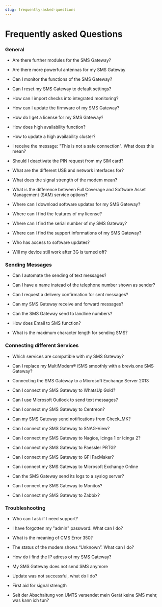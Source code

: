 ```yaml
---
slug: frequently-asked-questions
---
```


# Frequently asked Questions

### General

  * Are there further modules for the SMS Gateway?

  * Are there more powerful antennas for my SMS Gateway

  * Can I monitor the functions of the SMS Gateway?

  * Can I reset my SMS Gateway to default settings?

  * How can I import checks into integrated monitoring?

  * How can I update the firmware of my SMS Gateway?

  * How do I get a license for my SMS Gateway?

  * How does high availability function?

  * How to update a high availability cluster?

  * I receive the message: "This is not a safe connection". What does this mean?

  * Should I deactivate the PIN request from my SIM card?

  * What are the different USB and network interfaces for?

  * What does the signal strength of the modem mean?

  * What is the difference between Full Coverage and Software Asset Management (SAM) service options?

  * Where can I download software updates for my SMS Gateway?

  * Where can I find the features of my license?

  * Where can I find the serial number of my SMS Gateway?

  * Where can I find the support informations of my SMS Gateway?

  * Who has access to software updates?

  * Will my device still work after 3G is turned off?

### Sending Messages

  * Can I automate the sending of text messages?

  * Can I have a name instead of the telephone number shown as sender?

  * Can I request a delivery confirmation for sent messages?

  * Can my SMS Gateway receive and forward messages?

  * Can the SMS Gateway send to landline numbers?

  * How does Email to SMS function?

  * What is the maximum character length for sending SMS?

### Connecting different Services

  * Which services are compatible with my SMS Gateway?

  * Can I replace my MultiModem® iSMS smoothly with a brevis.one SMS Gateway?

  * Connecting the SMS Gateway to a Microsoft Exchange Server 2013

  * Can I connect my SMS Gateway to WhatsUp Gold?

  * Can I use Microsoft Outlook to send text messages?

  * Can I connect my SMS Gateway to Centreon?

  * Can my SMS Gateway send notifications from Check_MK?

  * Can I connect my SMS Gateway to SNAG-View? 

  * Can I connect my SMS Gateway to Nagios, Icinga 1 or Icinga 2?

  * Can I connect my SMS Gateway to Paessler PRTG?

  * Can I connect my SMS Gateway to GFI FaxMaker?

  * Can i connect my SMS Gateway to Microsoft Exchange Online

  * Can the SMS Gateway send its logs to a syslog server?

  * Can I connect my SMS Gateway to Monitos?

  * Can I connect my SMS Gateway to Zabbix?

### Troubleshooting

  * Who can I ask if I need support?

  * I have forgotten my "admin" password. What can I do?

  * What is the meaning of CMS Error 350?

  * The status of the modem shows “Unknown”. What can I do?

  * How do i find the IP adress of my SMS Gateway?

  * My SMS Gateway does not send SMS anymore

  * Update was not successful, what do I do?

  * First aid for signal strength

  * Seit der Abschaltung von UMTS versendet mein Gerät keine SMS mehr, was kann ich tun?

